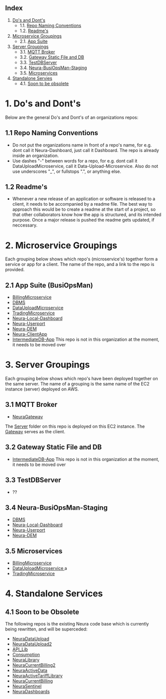 ## Index
1. [Do's and Dont's](#1-dos-and-donts)
    - 1.1. [Repo Naming Conventions](#11-repo-naming-conventions)
    - 1.2. [Readme's](#12-readmes)
2. [Microservice Groupings](#2-microservice-groupings)
    - 2.1. [App Suite](#21-app-suite)
3. [Server Groupings](#3-server-groupings)
    - 3.1. [MQTT Broker](#31-mqtt-broker)
    - 3.2. [Gateway Static File and DB](#32-gateway-static-file-and-db)
    - 3.3. [TestDBServer](#33-testdbserver)
    - 3.4. [Neura-BusiOpsMan-Staging](#34-neura-busiopsman-staging)
    - 3.5. [Microservices](#35-microservices)
4. [Standalone Servies](#4-standalone-services)
    - 4.1. [Soon to be obsolete](##41-soon-to-be-obsolete)

# 1. Do's and Dont's
Below are the general Do's and Dont's of an organizations repos:

## 1.1 Repo Naming Conventions
- Do not put the organizations name in front of a repo's name, for e.g. dont call it Neura-Dashboard, 
just call it Dashboard. The repo is already inside an organization.
- Use dashes "-" between words for a repo, for e.g. dont call it DataUploadMicroservice, call it Data-Upload-Microservice. 
Also do not use underscores "_", or fullstops ".", or anything else.

## 1.2 Readme's
- Whenever a new release of an application or software is released to a client, it needs to be accompanied by a readme
file. The best way to approach this would be to create a readme at the start of a project, so that other collaborators
know how the app is structured, and its intended purpose. Once a major release is pushed the readme gets updated, if neccessary.

# 2. Microservice Groupings
Each grouping below shows which repo's (microservice's) together form a service or app for a client.
The name of the repo, and a link to the repo is provided.

## 2.1 App Suite (BusiOpsMan)
- [BillingMicroservice](https://github.com/Neura-Technologies/BillingMicroservice)
- [DBMS](https://github.com/Neura-Technologies/DBMS)
- [DataUploadMicroservice ](https://github.com/Neura-Technologies/DataUploadMicroservice)
- [TradingMicroservice](https://github.com/Neura-Technologies/TradingMicroservice)
- [Neura-Local-Dashboard](https://github.com/Neura-Technologies/Neura-Local-Dashboard)
- [Neura-Userport](https://github.com/Neura-Technologies/Neura-Userport/)
- [Neura-DEM ](https://github.com/Neura-Technologies/Neura-DEM)
- [Neura-ClientApp](https://github.com/Neura-Technologies/Neura-ClientApp)
- [IntermediateDB-App](https://github.com/Cauchy-Consult/IntermediateDB-App)
    This repo is not in this organization at the moment, it needs to be moved over

# 3. Server Groupings
Each grouping below shows which repo's have been deployed together on the same server.
The name of a grouping is the same name of the EC2 instance (server) deployed on AWS.

## 3.1 MQTT Broker
- [NeuraGateway](https://github.com/Neura-Technologies/NeuraGateway)

The [Server](https://github.com/Neura-Technologies/NeuraGateway/tree/main/server) folder on this repo is deployed
on this EC2 instance. The [Gateway](https://github.com/Neura-Technologies/NeuraGateway/tree/main/gateway) serves as
the client.

## 3.2 Gateway Static File and DB
- [IntermediateDB-App](https://github.com/Cauchy-Consult/IntermediateDB-App)
    This repo is not in this organization at the moment, it needs to be moved over

## 3.3 TestDBServer
- ??

## 3.4 Neura-BusiOpsMan-Staging
- [DBMS](https://github.com/Neura-Technologies/DBMS)
- [Neura-Local-Dashboard](https://github.com/Neura-Technologies/Neura-Local-Dashboard)
- [Neura-Userport](https://github.com/Neura-Technologies/Neura-Userport/)
- [Neura-DEM ](https://github.com/Neura-Technologies/Neura-DEM)

## 3.5 Microservices
- [BillingMicroservice](https://github.com/Neura-Technologies/BillingMicroservice)
- [DataUploadMicroservice ](https://github.com/Neura-Technologies/DataUploadMicroservice)a
- [TradingMicroservice](https://github.com/Neura-Technologies/TradingMicroservice)

# 4. Standalone Services

## 4.1 Soon to be Obsolete

The following repos is the existing Neura code base which is currently being rewritten, and will be superceded:
- [NeuraDataUpload](https://github.com/Neura-Technologies/NeuraDataUpload)
- [NeuraDataUpload2](https://github.com/Neura-Technologies/NeuraDataUpload2)
- [API_Lib](https://github.com/Neura-Technologies/API_Lib)
- [Consumption](https://github.com/Neura-Technologies/Consumption)
- [NeuraLibrary](https://github.com/Neura-Technologies/NeuraLibrary)
- [NeuraCurrentBilling2](https://github.com/Neura-Technologies/NeuraCurrentBilling2)
- [NeuraActiveData](https://github.com/Neura-Technologies/NeuraActiveData)
- [NeuraActiveTariffLibrary](https://github.com/Neura-Technologies/NeuraActiveTariffLibrary)
- [NeuraCurrentBilling](https://github.com/Neura-Technologies/NeuraCurrentBilling)
- [NeuraSentinel](https://github.com/Neura-Technologies/NeuraSentinel)
- [NeuraDashboards](https://github.com/Neura-Technologies/NeuraDashboards)
